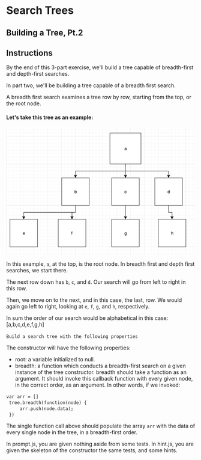 # Search Trees

## Building a Tree, Pt.2

## Instructions

By the end of this 3-part exercise, we'll build a tree capable of breadth-first and depth-first searches.

In part two, we'll be building a tree capable of a breadth first search.

A breadth first search examines a tree row by row, starting from the top, or the root node.

#### Let's take this tree as an example:
<img src="breadth-first.png">

In this example, `a`, at the top, is the root node. In breadth first and depth first searches, we start there.

The next row down has `b`, `c`, and `d`. Our search will go from left to right in this row. 

Then, we move on to the next, and in this case, the last, row. We would again go left to right, looking at `e`, `f`, `g`, and `h`, respectively. 

In sum the order of our search would be alphabetical in this case: [a,b,c,d,e,f,g,h]

`Build a search tree with the following properties`

The constructor will have the following properties:

- root: a variable initialized to null.
- breadth: a function which conducts a breadth-first search on a given instance of the tree constructor. breadth should take a function as an argument. It should invoke this callback function with every given node, in the correct order, as an argument. In other words, if we invoked:
```
var arr = []
 tree.breadth(function(node) {
     arr.push(node.data);
 })
```
The single function call above should populate the array `arr` with the data of every single node in the tree, in a breadth-first order.

In prompt.js, you are given nothing aside from some tests. In hint.js, you are given the skeleton of the constructor the same tests, and some hints.